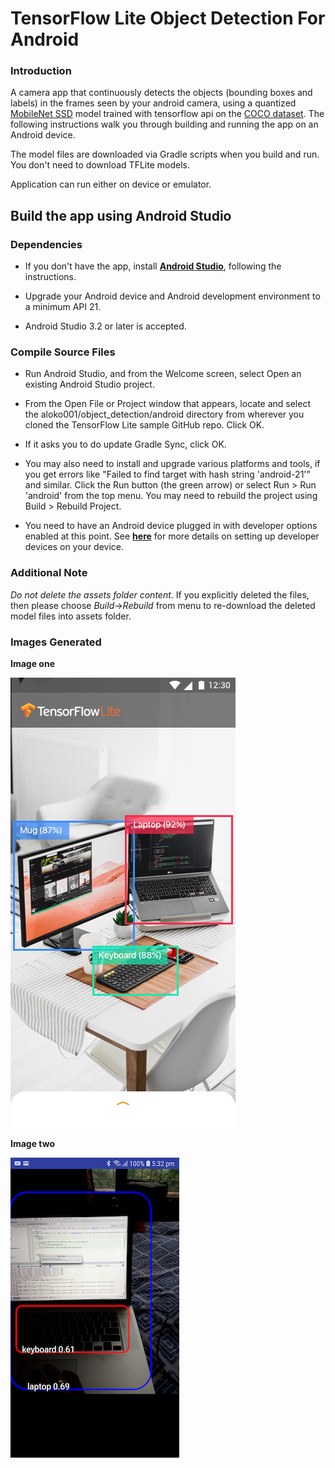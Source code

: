 # TensorFlow Lite Object Detection For Android
### Introduction
A camera app that continuously detects the objects (bounding boxes and labels) in the frames seen by your android camera, using a quantized [MobileNet SSD](https://github.com/aloko001/object_detection) model trained with tensorflow api on the [COCO dataset](http://cocodataset.org/). 
The following instructions walk you through building and running the app on an Android device.

The model files are downloaded via Gradle scripts when you build and run. You don't need to download TFLite models.

Application can run either on device or emulator.


## Build the app using Android Studio

### Dependencies 

* If you don't have the app, install **[Android Studio](https://developer.android.com/studio/index.html)**, following the instructions.

* Upgrade your Android device and Android development environment to a minimum API 21.
* Android Studio 3.2 or later is accepted.

### Compile Source Files
* Run Android Studio, and from the Welcome screen, select Open an existing Android Studio project.

* From the Open File or Project window that appears, locate and select the aloko001/object_detection/android directory from wherever you cloned the TensorFlow Lite sample GitHub repo. Click OK.

* If it asks you to do update Gradle Sync, click OK.

* You may also need to install and upgrade various platforms and tools, if you get errors like "Failed to find target with hash string 'android-21'" and similar.
Click the Run button (the green arrow) or select Run > Run 'android' from the top menu. You may need to rebuild the project using Build > Rebuild Project.

* You need to have an Android device plugged in with developer options enabled at this point. See **[here](https://developer.android.com/studio/run/device)** for more details on setting up developer devices on your device.


### Additional Note
_Do not delete the assets folder content_. If you explicitly deleted the files, then please choose *Build*->*Rebuild* from menu to re-download the deleted model files into assets folder.

### Images Generated
**Image one**

![Image one](https://github.com/aloko001/object_detection/blob/master/android/images_shot/OD_Android_1.png)

**Image two**

![Image two](https://github.com/aloko001/object_detection/blob/master/android/images_shot/device-2018-08-10-173223.png)
